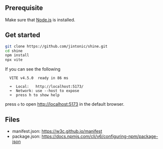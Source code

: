 ## Prerequisite
Make sure that [Node.js](https://nodejs.org) is installed.

## Get started
```sh
git clone https://github.com/jintonic/shine.git
cd shine
npm install
npx vite
```

If you can see the following

```
  VITE v4.5.0  ready in 86 ms

  ➜  Local:   http://localhost:5173/
  ➜  Network: use --host to expose
  ➜  press h to show help
```

press `o` to open <http://localhost:5173> in the default browser.

## Files

- manifest.json: <https://w3c.github.io/manifest>
- package.json: <https://docs.npmjs.com/cli/v6/configuring-npm/package-json>
